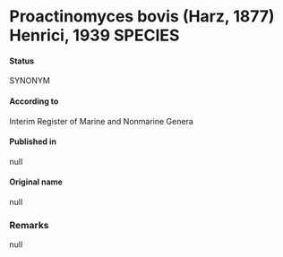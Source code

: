 # Proactinomyces bovis (Harz, 1877) Henrici, 1939 SPECIES

#### Status
SYNONYM

#### According to
Interim Register of Marine and Nonmarine Genera

#### Published in
null

#### Original name
null

### Remarks
null